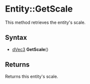# Entity::GetScale #
This method retrieves the entity's scale.

## Syntax ##
- [dVec3](dVec3.md) **GetScale**()

## Returns ##
Returns this entity's scale.